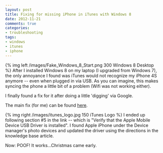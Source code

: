 ```yaml
---
layout: post
title: Fixing for missing iPhone in iTunes with Windows 8
date: 2012-11-21
comments: true
categories: 
- troubleshooting
tags:
- windows
- itunes
- iphone
---
```

{% img left /images/Fake_Windows_8_Start.png 300 Windows 8 Desktop %}
After I installed Windows 8 on my laptop (I upgraded from Windows 7), the only annoyance I found was iTunes would not recognize my iPhone 4S anymore -- even when plugged in via USB. As you can imagine, this makes syncing the phone a little bit of a problem (Wifi was not working either).
<!-- more -->
I finally found a fix for it after doing a little 'digging' via Google.

The main fix (for me) can be found [here](http://support.apple.com/kb/TS1538).

{% img right /images/itunes_logo.jpg 150 iTunes Logo %}
I ended up following section #5 in the link -- which is "Verify that the Apple Mobile Device USB Driver is installed". 
I found Apple iPhone under the Device manager's photo devices and updated the driver using the directions in the knowledge base article. 

Now: POOF! It works...Christmas came early.
